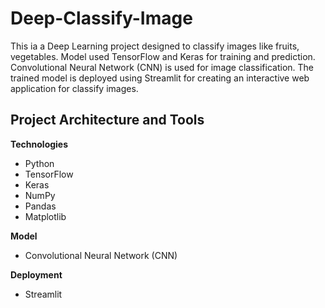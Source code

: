 # Deep-Classify-Image

This ia a Deep Learning project designed to classify images like fruits, vegetables. Model used TensorFlow and Keras for training and prediction. Convolutional Neural Network (CNN) is used for image classification. The trained model is deployed using Streamlit for creating an interactive web application for classify images.

## Project Architecture and Tools

 **Technologies**
   - Python
   - TensorFlow
   - Keras
   - NumPy
   - Pandas
   - Matplotlib

 **Model**
   - Convolutional Neural Network (CNN)

 **Deployment**
   - Streamlit

